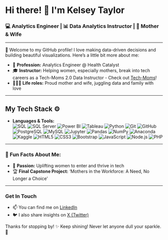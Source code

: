 # Hi there! 👋 I'm Kelsey Taylor

### 💻 Analytics Engineer | 📊 Data Analytics Instructor | 💪 Mother & Wife

---

🌸 Welcome to my GitHub profile! I love making data-driven decisions and building beautiful visualizations. Here’s a little bit more about me:

- 💼 **Profession:** Analytics Engineer @ Health Catalyst  
- 🎓 **Instructor:** Helping women, especially mothers, break into tech careers as a Tech-Moms 2.0 Data Instructor - Check out [Tech-Moms](https://www.tech-moms.org/)!
- 👩‍👧‍👦 **Life roles:** Proud mother and wife, juggling data and family with love

---

## My Tech Stack ⚙️
- **Languages & Tools:**  
 ![SQL](https://img.shields.io/badge/-SQL-008080?style=flat-square&logo=sql&logoColor=white)  ![SQL Server](https://img.shields.io/badge/-SQL%20Server-CC2927?style=flat-square&logo=microsoftsqlserver&logoColor=white)  ![Power BI](https://img.shields.io/badge/-Power%20BI-pink?style=flat-square&logo=powerbi&logoColor=white)  ![Tableau](https://img.shields.io/badge/-Tableau-purple?style=flat-square&logo=tableau&logoColor=white)  ![Python](https://img.shields.io/badge/-Python-blue?style=flat-square&logo=python&logoColor=white)  ![Git](https://img.shields.io/badge/-Git-F05032?style=flat-square&logo=git&logoColor=white)  ![GitHub](https://img.shields.io/badge/-GitHub-181717?style=flat-square&logo=github&logoColor=white)  ![PostgreSQL](https://img.shields.io/badge/-PostgreSQL-4169E1?style=flat-square&logo=postgresql&logoColor=white)  ![MySQL](https://img.shields.io/badge/-MySQL-4479A1?style=flat-square&logo=mysql&logoColor=white)  ![Jupyter](https://img.shields.io/badge/-Jupyter-F37626?style=flat-square&logo=jupyter&logoColor=white)  ![Pandas](https://img.shields.io/badge/-Pandas-150458?style=flat-square&logo=pandas&logoColor=white)  ![NumPy](https://img.shields.io/badge/-NumPy-013243?style=flat-square&logo=numpy&logoColor=white)  ![Anaconda](https://img.shields.io/badge/-Anaconda-44A833?style=flat-square&logo=anaconda&logoColor=white)  ![Kaggle](https://img.shields.io/badge/-Kaggle-20BEFF?style=flat-square&logo=kaggle&logoColor=white)  ![HTML5](https://img.shields.io/badge/-HTML5-E34F26?style=flat-square&logo=html5&logoColor=white)  ![CSS3](https://img.shields.io/badge/-CSS3-1572B6?style=flat-square&logo=css3&logoColor=white)  ![Bootstrap](https://img.shields.io/badge/-Bootstrap-563D7C?style=flat-square&logo=bootstrap&logoColor=white)  ![JavaScript](https://img.shields.io/badge/-JavaScript-F7DF1E?style=flat-square&logo=javascript&logoColor=black)  ![Node.js](https://img.shields.io/badge/-Node.js-339933?style=flat-square&logo=node.js&logoColor=white)  ![PHP](https://img.shields.io/badge/-PHP-777BB4?style=flat-square&logo=php&logoColor=white)  


---

### 💖 Fun Facts About Me:
- 🌟 **Passion:** Uplifting women to enter and thrive in tech  
- 🏆 **Final Capstone Project:** ‘Mothers in the Workforce: A Need, No Longer a Choice’  

---

### Get In Touch
- 📫 You can find me on [LinkedIn](https://www.linkedin.com/in/kelsey-ann)  
- 🐦 I also share insights on [X (Twitter)](https://x.com/Data_Kelsey)

Thanks for stopping by! ✨ Keep shining! Never let anyone dull your sparkle. 🌟
<!--
**KelseyATaylor/KelseyATaylor** is a ✨ _special_ ✨ repository because its `README.md` (this file) appears on your GitHub profile.

Here are some ideas to get you started:

- 🔭 I’m currently working on ...
- 🌱 I’m currently learning ...
- 👯 I’m looking to collaborate on ...
- 🤔 I’m looking for help with ...
- 💬 Ask me about ...
- 📫 How to reach me: ...
- 😄 Pronouns: ...
- ⚡ Fun fact: ...
-->
